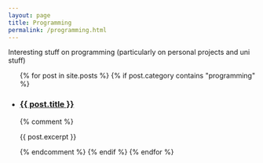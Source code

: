 ```yaml
---
layout: page
title: Programming
permalink: /programming.html
---
```


Interesting stuff on programming (particularly on personal projects and uni stuff)
<ul>
	{% for post in site.posts %}
    {% if post.category contains "programming" %}
<li>
<h3><a href="{{ site.url }}{{site.baseurl}}{{ post.url }}">{{ post.title }}</a></h3>
</li>
{% comment %} <p>{{ post.excerpt }}</p> {% endcomment %}
{% endif %}
{% endfor %}
</ul>

